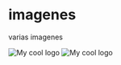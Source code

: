# imagenes
varias imagenes

<img src="/imagenes/logoflutter.png" alt="My cool logo"/>

<img src="nava33/imagenes/logoflutter.png" alt="My cool logo"/>
